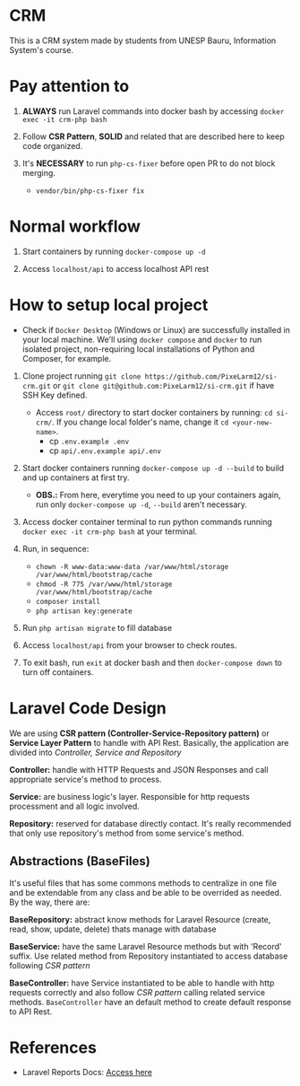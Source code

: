 # CRM
This is a CRM system made by students from UNESP Bauru, Information System's course.

# Pay attention to

1. **ALWAYS** run Laravel commands into docker bash by accessing `docker exec -it crm-php bash`

2. Follow **CSR Pattern**, **SOLID** and related that are described here to keep code organized. 

3. It's **NECESSARY** to run `php-cs-fixer` before open PR to do not block merging.
    - `vendor/bin/php-cs-fixer fix`

# Normal workflow

1. Start containers by running `docker-compose up -d`

2. Access `localhost/api` to access localhost API rest

# How to setup local project
- Check if `Docker Desktop` (Windows or Linux) are successfully installed in your local machine. We'll using `docker compose` and `docker` to run isolated project, non-requiring local installations of Python and Composer, for example.

1. Clone project running `git clone https://github.com/PixeLarm12/si-crm.git` or `git clone git@github.com:PixeLarm12/si-crm.git` if have SSH Key defined.
    - Access `root/` directory to start docker containers by running: `cd si-crm/`. If you change local folder's name, change it `cd <your-new-name>`.
        - cp `.env.example .env`
        - cp `api/.env.example api/.env`      

2. Start docker containers running `docker-compose up -d --build` to build and up containers at first try.
    - **OBS.:** From here, everytime you need to up your containers again, run only `docker-compose up -d`, `--build` aren't necessary.

3. Access docker container terminal to run python commands running `docker exec -it crm-php bash` at your terminal. 

4. Run, in sequence: 
    - `chown -R www-data:www-data /var/www/html/storage /var/www/html/bootstrap/cache`
    - `chmod -R 775 /var/www/html/storage /var/www/html/bootstrap/cache`
    - `composer install`
    - `php artisan key:generate`

5. Run `php artisan migrate` to fill database

6. Access `localhost/api` from your browser to check routes.

7. To exit bash, run `exit` at docker bash and then `docker-compose down` to turn off containers.

# Laravel Code Design

We are using **CSR pattern (Controller-Service-Repository pattern)** or **Service Layer Pattern** to handle with API Rest.
Basically, the application are divided into *Controller, Service and Repository* 

**Controller:** handle with HTTP Requests and JSON Responses and call appropriate service's method to process.

**Service:** are business logic's layer. Responsible for http requests processment and all logic involved.

**Repository:** reserved for database directly contact. It's really recommended that only use repository's method from some service's method.

## Abstractions (BaseFiles)

It's useful files that has some commons methods to centralize in one file and be extendable from any class and be able to be overrided as needed. By the way, there are:

**BaseRepository:** abstract know methods for Laravel Resource (create, read, show, update, delete) thats manage with database

**BaseService:** have the same Laravel Resource methods but with 'Record' suffix. Use related method from Repository instantiated to access database following *CSR pattern*

**BaseController:** have Service instantiated to be able to handle with http requests correctly and also follow *CSR pattern* calling related service methods. `BaseController` have an default method to create default response to API Rest.

# References

* Laravel Reports Docs: [Access here](https://github.com/LaravelDaily/laravel-charts)